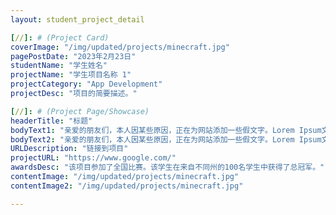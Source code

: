```yaml
---
layout: student_project_detail

[//]: # (Project Card)
coverImage: "/img/updated/projects/minecraft.jpg"
pagePostDate: "2023年2月23日"
studentName: "学生姓名"
projectName: "学生项目名称 1"
projectCategory: "App Development"
projectDesc: "项目的简要描述。"

[//]: # (Project Page/Showcase)
headerTitle: "标题"
bodyText1: "亲爱的朋友们，本人因某些原因，正在为网站添加一些假文字。Lorem Ipsum文本是印刷及排版业所常用的假文字，也被称为乱数假文。"
bodyText2: "亲爱的朋友们，本人因某些原因，正在为网站添加一些假文字。Lorem Ipsum文本是印刷及排版业所常用的假文字，也被称为乱数假文。"
URLDescription: "链接到项目"
projectURL: "https://www.google.com/"
awardsDesc: "该项目参加了全国比赛。该学生在来自不同州的100名学生中获得了总冠军。"
contentImage: "/img/updated/projects/minecraft.jpg"
contentImage2: "/img/updated/projects/minecraft.jpg"

---
```

